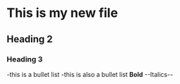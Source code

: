 # This is my new file 
## Heading 2
### Heading 3
-this is a bullet list 
-this is also a bullet list 
**Bold**
--Italics--
